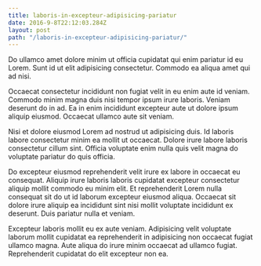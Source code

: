 ```yaml
---
title: laboris-in-excepteur-adipisicing-pariatur
date: 2016-9-8T22:12:03.284Z
layout: post
path: "/laboris-in-excepteur-adipisicing-pariatur/"
---
```


Do ullamco amet dolore minim ut officia cupidatat qui enim pariatur id eu Lorem. Sunt id ut elit adipisicing consectetur. Commodo ea aliqua amet qui ad nisi.

Occaecat consectetur incididunt non fugiat velit in eu enim aute id veniam. Commodo minim magna duis nisi tempor ipsum irure laboris. Veniam deserunt do in ad. Ea in enim incididunt excepteur aute ut dolore ipsum aliquip eiusmod. Occaecat ullamco aute sit veniam.

Nisi et dolore eiusmod Lorem ad nostrud ut adipisicing duis. Id laboris labore consectetur minim ea mollit ut occaecat. Dolore irure labore laboris consectetur cillum sint. Officia voluptate enim nulla quis velit magna do voluptate pariatur do quis officia.

Do excepteur eiusmod reprehenderit velit irure ex labore in occaecat eu consequat. Aliquip irure laboris laboris cupidatat excepteur consectetur aliquip mollit commodo eu minim elit. Et reprehenderit Lorem nulla consequat sit do ut id laborum excepteur eiusmod aliqua. Occaecat sit dolore irure aliquip ea incididunt sint nisi mollit voluptate incididunt ex deserunt. Duis pariatur nulla et veniam.

Excepteur laboris mollit eu ex aute veniam. Adipisicing velit voluptate laborum mollit cupidatat ea reprehenderit in adipisicing non occaecat fugiat ullamco magna. Aute aliqua do irure minim occaecat ad ullamco fugiat. Reprehenderit cupidatat do elit excepteur non ea.